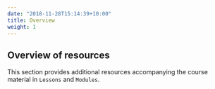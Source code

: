 ```yaml
---
date: "2018-11-28T15:14:39+10:00"
title: Overview
weight: 1
---
```


## Overview of resources

This section provides additional resources accompanying the course material in `Lessons` and `Modules`.

